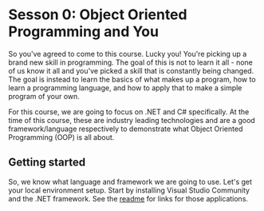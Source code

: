 # Sesson 0: Object Oriented Programming and You

So you've agreed to come to this course. Lucky you! You're picking up a brand new skill in programming. The goal of this is not to learn it all - none of us know it all and you've picked a skill that is constantly being changed. The goal is instead to learn the basics of what makes up a program, how to learn a programming language, and how to apply that to make a simple program of your own.

For this course, we are going to focus on .NET and C# specifically. At the time of this course, these are industry leading technologies and are a good framework/language respectively to demonstrate what Object Oriented Programming (OOP) is all about.

## Getting started

So, we know what language and framework we are going to use. Let's get your local environment setup. Start by installing Visual Studio Community and the .NET framework. See the [readme](../README.md) for links for those applications.